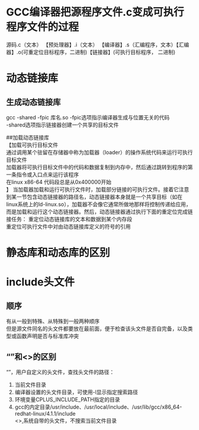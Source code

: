# GCC编译器把源程序文件.c变成可执行程序文件的过程  
源码.c（文本） 【预处理器】.i（文本） 【编译器】.s（汇编程序，文本）【汇编器】.o(可重定位目标程序，二进制)【链接器】(可执行目标程序， 二进制)  

# 动态链接库  
## 生成动态链接库
gcc -shared -fpic 库名.so 
-fpic选项指示编译器生成与位置无关的代码  
-shared选项指示链接器创建一个共享的目标文件  

##加载动态链接库  
【加载可执行目标文件  
通过调用某个驻留在存储器中称为加载器（loader）的操作系统代码来运行可执行目标文件  
加载器将可执行目标文件中的代码和数据复制到内存中，然后通过跳转到程序的第一条指令或入口点来运行该程序  
在linux x86-64 代码段总是从0x400000开始  
】
当加载器加载和运行可执行文件时，加载部分链接的可执行文件。接着它注意到某一节包含动态链接器的路径名，动态链接器本身就是一个共享目标（如在linux系统上的ld-linux.so），加载器不会像它通常所做地那样将控制传递给应用，而是加载和运行这个动态链接器。然后，动态链接器通过执行下面的重定位完成链接任务：
重定位动态链接库的文本和数据到某个内存段  
重定位可执行文件中对由动态链接库定义的符号的引用  


# 静态库和动态库的区别  


# include头文件  

## 顺序  
有从一般到特殊、从特殊到一般两种顺序  
但是源文件同名的头文件都要放在最前面，便于检查该头文件是否自完备，以及类型或函数声明是否与标准库冲突  

## “”和<>的区别  
“”，用户自定义的头文件，查找头文件的路径：  
1. 当前文件目录
2. 编译器设置的头文件目录，可使用-l显示指定搜索路径  
3. 环境变量CPLUS_INCLUDE_PATH指定的目录  
4. gcc的内定目录/usr/include、/usr/local/include、/usr/lib/gcc/x86_64-redhat-linux/4.1.1/include  
<>,系统自带的头文件，不搜索当前文件目录    
